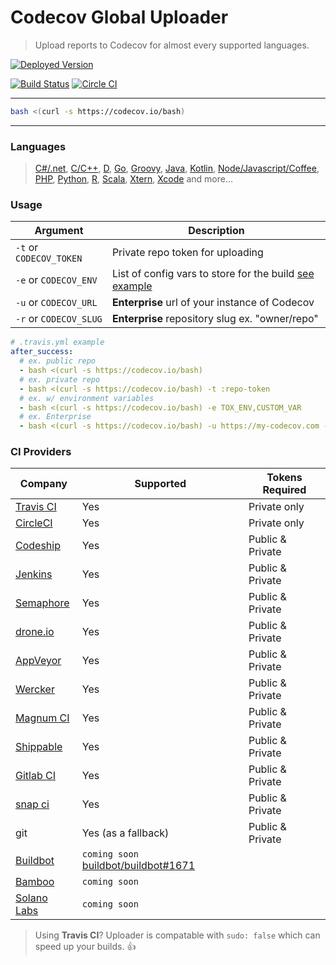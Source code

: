 Codecov Global Uploader
=======================
> Upload reports to Codecov for almost every supported languages.

[![Deployed Version](https://codecov.io/bash?badge=y)](https://codecov.io/bash?redirect=y)

[![Build Status](https://secure.travis-ci.org/codecov/codecov-bash.svg?branch=master)](http://travis-ci.org/codecov/codecov-bash) [![Circle CI](https://img.shields.io/circleci/project/codecov/codecov-bash.svg?branch=master)](https://circleci.com/gh/codecov/codecov-bash)

------

```bash
bash <(curl -s https://codecov.io/bash)
```

------

### Languages
> [C#/.net](https://github.com/codecov/example-csharp), [C/C++](https://github.com/codecov/example-c), [D](https://github.com/codecov/example-d), [Go](https://github.com/codecov/example-go), [Groovy](https://github.com/codecov/example-groovy), [Java](https://github.com/codecov/example-java), [Kotlin](https://github.com/codecov/example-kotlin), [Node/Javascript/Coffee](https://github.com/codecov/example-node), [PHP](https://github.com/codecov/example-php), [Python](https://github.com/codecov/example-python), [R](https://github.com/codecov/example-r), [Scala](https://github.com/codecov/example-scala), [Xtern](https://github.com/codecov/example-xtend), [Xcode](https://github.com/codecov/example-xcode) and more...


### Usage

|         Argument        |                                                                    Description                                                                     |
| ----------------------- | -------------------------------------------------------------------------------------------------------------------------------------------------- |
| `-t` or `CODECOV_TOKEN` | Private repo token for uploading                                                                                                                   |
| `-e` or `CODECOV_ENV`   | List of config vars to store for the build [see example](https://codecov.io/github/pyca/cryptography?ref=d47946f3d3e358b706e996d0b951d496ffc2461f) |
| `-u` or `CODECOV_URL`   | **Enterprise** url of your instance of Codecov                                                                                                     |
| `-r` or `CODECOV_SLUG`  | **Enterprise** repository slug ex. "owner/repo"                                                                                                    |

```yaml
# .travis.yml example
after_success:
  # ex. public repo
  - bash <(curl -s https://codecov.io/bash)
  # ex. private repo
  - bash <(curl -s https://codecov.io/bash) -t :repo-token
  # ex. w/ environment variables
  - bash <(curl -s https://codecov.io/bash) -e TOX_ENV,CUSTOM_VAR
  # ex. Enterprise
  - bash <(curl -s https://codecov.io/bash) -u https://my-codecov.com -r company/awesome-repo
```


### CI Providers
|                       Company                       |                                       Supported                                        | Tokens Required  |
| --------------------------------------------------- | -------------------------------------------------------------------------------------- | ---------------- |
| [Travis CI](https://travis-ci.org/)                 | Yes                                                                                    | Private only     |
| [CircleCI](https://circleci.com/)                   | Yes                                                                                    | Private only     |
| [Codeship](https://codeship.com/)                   | Yes                                                                                    | Public & Private |
| [Jenkins](https://jenkins-ci.org/)                  | Yes                                                                                    | Public & Private |
| [Semaphore](https://semaphoreci.com/)               | Yes                                                                                    | Public & Private |
| [drone.io](https://drone.io/)                       | Yes                                                                                    | Public & Private |
| [AppVeyor](http://www.appveyor.com/)                | Yes                                                                                    | Public & Private |
| [Wercker](http://wercker.com/)                      | Yes                                                                                    | Public & Private |
| [Magnum CI](https://magnum-ci.com/)                 | Yes                                                                                    | Public & Private |
| [Shippable](http://www.shippable.com/)              | Yes                                                                                    | Public & Private |
| [Gitlab CI](https://about.gitlab.com/gitlab-ci/)    | Yes                                                                                    | Public & Private |
| [snap ci](https://snap-ci.com_)                     | Yes                                                                                    | Public & Private |
| git                                                 | Yes (as a fallback)                                                                    | Public & Private |
| [Buildbot](http://buildbot.net/)                    | `coming soon` [buildbot/buildbot#1671](https://github.com/buildbot/buildbot/pull/1671) |                  |
| [Bamboo](https://www.atlassian.com/software/bamboo) | `coming soon`                                                                          |                  |
| [Solano Labs](https://www.solanolabs.com/)          | `coming soon`                                                                          |                  |

> Using **Travis CI**? Uploader is compatable with `sudo: false` which can speed up your builds. :+1:

